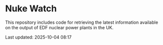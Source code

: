 # Nuke Watch

This repository includes code for retrieving the latest information available on the output of EDF nuclear power plants in the UK.

Last updated: 2025-10-04 08:17